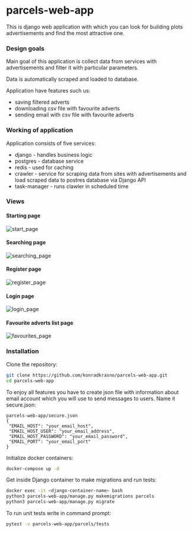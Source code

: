 # parcels-web-app

This is django web application with which you can look for building plots advertisements and find the most attractive one.

### Design goals

Main goal of this application is collect data from services with advertisements and filter it with particular parameters.

Data is automatically scraped and loaded to database.

Application have features such us:
* saving filtered adverts
* downloading csv file with favourite adverts
* sending email with csv file with favourite adverts

### Working of application

Application consists of five services:
* django - handles business logic
* postgres - database service
* redis - used for caching
* crawler - service for scraping data from sites with advertisements and load scraped data to postres database
 via Django API
* task-manager - runs clawler in scheduled time

### Views
#### Starting page
![start_page](https://user-images.githubusercontent.com/55924004/93318263-c82f6000-f80e-11ea-90ca-1c5e80032092.PNG)
#### Searching page
![searching_page](https://user-images.githubusercontent.com/55924004/93318350-e1381100-f80e-11ea-8997-56673966370f.PNG)
#### Register page
![register_page](https://user-images.githubusercontent.com/55924004/93318376-e7c68880-f80e-11ea-872c-849a33dba0b4.PNG)
#### Login page
![login_page](https://user-images.githubusercontent.com/55924004/93318384-e9904c00-f80e-11ea-8b39-c3084eca20ba.PNG)
#### Favourite adverts list page
![favourites_page](https://user-images.githubusercontent.com/55924004/93318427-fa40c200-f80e-11ea-9af1-5c6d8a0c90d9.PNG)

### Installation

Clone the repository:
```bash
git clone https://github.com/konradkrasno/parcels-web-app.git
cd parcels-web-app
```
To enjoy all features you have to create json file with information about email account which you will use to send messages to users. Name it secure.json:
```
parcels-web-app/secure.json
{
 "EMAIL_HOST": "your_email_host", 
 "EMAIL_HOST_USER": "your_email_address", 
 "EMAIL_HOST_PASSWORD": "your_email_password", 
 "EMAIL_PORT": "your_email_port"
}
```

Initialize docker containers:
```bash
docker-compose up -d
```

Get inside Django container to make migrations and run tests:
```bash
docker exec -it <django-container-name> bash
python3 parcels-web-app/manage.py makemigrations parcels
python3 parcels-web-app/manage.py migrate
```

To run unit tests write in command prompt:

```bash
pytest -v parcels-web-app/parcels/tests
```
